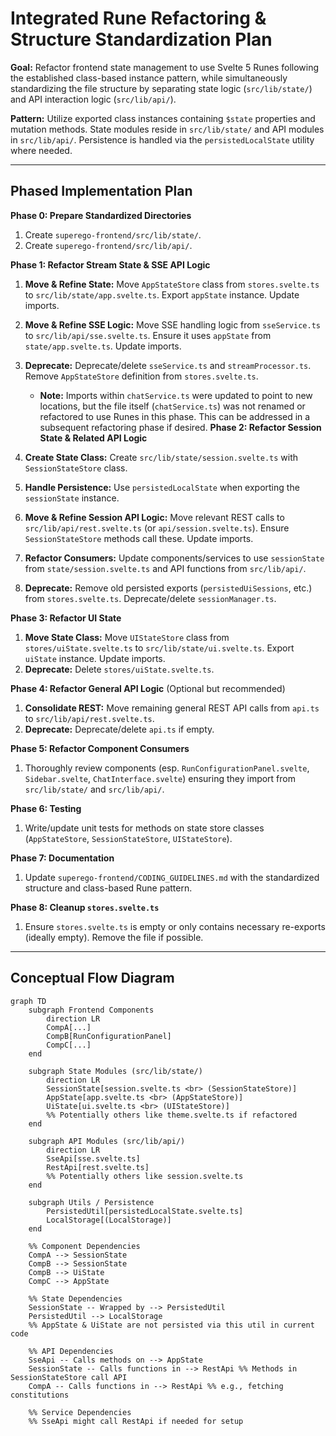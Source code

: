 # Integrated Rune Refactoring & Structure Standardization Plan

**Goal:** Refactor frontend state management to use Svelte 5 Runes following the established class-based instance pattern, while simultaneously standardizing the file structure by separating state logic (`src/lib/state/`) and API interaction logic (`src/lib/api/`).

**Pattern:** Utilize exported class instances containing `$state` properties and mutation methods. State modules reside in `src/lib/state/` and API modules in `src/lib/api/`. Persistence is handled via the `persistedLocalState` utility where needed.

---

## Phased Implementation Plan

**Phase 0: Prepare Standardized Directories**
1.  Create `superego-frontend/src/lib/state/`.
2.  Create `superego-frontend/src/lib/api/`.

**Phase 1: Refactor Stream State & SSE API Logic**
1.  **Move & Refine State:** Move `AppStateStore` class from `stores.svelte.ts` to `src/lib/state/app.svelte.ts`. Export `appState` instance. Update imports.
2.  **Move & Refine SSE Logic:** Move SSE handling logic from `sseService.ts` to `src/lib/api/sse.svelte.ts`. Ensure it uses `appState` from `state/app.svelte.ts`. Update imports.
3.  **Deprecate:** Deprecate/delete `sseService.ts` and `streamProcessor.ts`. Remove `AppStateStore` definition from `stores.svelte.ts`.

    *   **Note:** Imports within `chatService.ts` were updated to point to new locations, but the file itself (`chatService.ts`) was not renamed or refactored to use Runes in this phase. This can be addressed in a subsequent refactoring phase if desired.
**Phase 2: Refactor Session State & Related API Logic**
1.  **Create State Class:** Create `src/lib/state/session.svelte.ts` with `SessionStateStore` class.
2.  **Handle Persistence:** Use `persistedLocalState` when exporting the `sessionState` instance.
3.  **Move & Refine Session API Logic:** Move relevant REST calls to `src/lib/api/rest.svelte.ts` (or `api/session.svelte.ts`). Ensure `SessionStateStore` methods call these. Update imports.
4.  **Refactor Consumers:** Update components/services to use `sessionState` from `state/session.svelte.ts` and API functions from `src/lib/api/`.
5.  **Deprecate:** Remove old persisted exports (`persistedUiSessions`, etc.) from `stores.svelte.ts`. Deprecate/delete `sessionManager.ts`.

**Phase 3: Refactor UI State**
1.  **Move State Class:** Move `UIStateStore` class from `stores/uiState.svelte.ts` to `src/lib/state/ui.svelte.ts`. Export `uiState` instance. Update imports.
2.  **Deprecate:** Delete `stores/uiState.svelte.ts`.

**Phase 4: Refactor General API Logic** (Optional but recommended)
1.  **Consolidate REST:** Move remaining general REST API calls from `api.ts` to `src/lib/api/rest.svelte.ts`.
2.  **Deprecate:** Deprecate/delete `api.ts` if empty.

**Phase 5: Refactor Component Consumers**
1.  Thoroughly review components (esp. `RunConfigurationPanel.svelte`, `Sidebar.svelte`, `ChatInterface.svelte`) ensuring they import from `src/lib/state/` and `src/lib/api/`.

**Phase 6: Testing**
1.  Write/update unit tests for methods on state store classes (`AppStateStore`, `SessionStateStore`, `UIStateStore`).

**Phase 7: Documentation**
1.  Update `superego-frontend/CODING_GUIDELINES.md` with the standardized structure and class-based Rune pattern.

**Phase 8: Cleanup `stores.svelte.ts`**
1.  Ensure `stores.svelte.ts` is empty or only contains necessary re-exports (ideally empty). Remove the file if possible.

---

## Conceptual Flow Diagram

```mermaid
graph TD
    subgraph Frontend Components
        direction LR
        CompA[...]
        CompB[RunConfigurationPanel]
        CompC[...]
    end

    subgraph State Modules (src/lib/state/)
        direction LR
        SessionState[session.svelte.ts <br> (SessionStateStore)]
        AppState[app.svelte.ts <br> (AppStateStore)]
        UiState[ui.svelte.ts <br> (UIStateStore)]
        %% Potentially others like theme.svelte.ts if refactored
    end

    subgraph API Modules (src/lib/api/)
        direction LR
        SseApi[sse.svelte.ts]
        RestApi[rest.svelte.ts]
        %% Potentially others like session.svelte.ts
    end

    subgraph Utils / Persistence
        PersistedUtil[persistedLocalState.svelte.ts]
        LocalStorage[(LocalStorage)]
    end

    %% Component Dependencies
    CompA --> SessionState
    CompB --> SessionState
    CompB --> UiState
    CompC --> AppState

    %% State Dependencies
    SessionState -- Wrapped by --> PersistedUtil
    PersistedUtil --> LocalStorage
    %% AppState & UiState are not persisted via this util in current code

    %% API Dependencies
    SseApi -- Calls methods on --> AppState
    SessionState -- Calls functions in --> RestApi %% Methods in SessionStateStore call API
    CompA -- Calls functions in --> RestApi %% e.g., fetching constitutions

    %% Service Dependencies
    %% SseApi might call RestApi if needed for setup